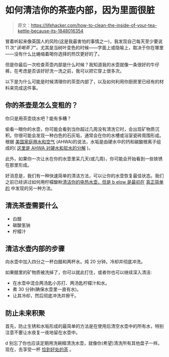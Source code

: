 # 如何清洁你的茶壶内部，因为里面很脏

> 原文：<https://lifehacker.com/how-to-clean-the-inside-of-your-tea-kettle-because-its-1848016354>

冒着听起来像英国人的风险(这是我最害怕的事情之一)，我发现自己每天至少要说 11 次“*该喝茶了*”。尤其是当树叶变色的时候——字面上或隐喻上，取决于你在哪里——没有什么比蜷缩着喝你选择的热饮更好的了。



但是你最后一次检查茶壶内部是什么时候？我知道我的水壶就像一条很好的牛仔裤，在考虑是否该好好洗一洗之前，我可以把它穿上很多次。

以下是为什么可能是时候清理你的茶壶内部了，以及如何利用你厨房里已经有的材料来完成这件事。

## **你的茶壶是怎么变粗的？**

你只是用茶壶烧水吧？能有多糟？

偷看一眼你的水壶，你可能会看到当你超过几周没有清洗它时，会出现矿物质沉积。你很可能会发现一种白色的石灰垢，通常会在你的水槽或浴室瓷砖周围形成。根据 [美国家庭用水和空气](https://americanhomewater.com/what-is-limescale-how-can-you-get-rid-of-it/) (AHWA)的说法，水垢是由硬水中的钙和碳酸根离子组成的( [这里是 AHWA 对硬水和软水的分解](https://americanhomewater.com/hard-water-vs-soft-water/) )。

此外，如果你一次让水在你的水壶里呆几天(或几周)，你可能会开始看到一些铁锈在那里形成。

好消息是，我们有一种快速简单的清洁方法，可以让你的水壶恢复最佳状态。我们之前已经讲过如何用柠檬酸粉[清洁你的电热水壶，但是 b elow 是最初在](https://lifehacker.com/clean-your-electric-kettle-with-citric-acid-powder-1706093894) [真正简单的](https://www.realsimple.com/home-organizing/cleaning/how-to-clean-tea-kettle) 中发现的另一种方法。

## **清洗茶壶需要什么**

*   白醋
*   碳酸氢钠
*   柠檬汁

## **清洁水壶内部的步骤**

向水壶中加入四分之一杯白醋和两杯水。炖 20 分钟。冷却并彻底冲洗。

如果醋里的矿物质被洗掉了，你可以就此打住，或者你也可以继续深入清洁:

*   在水壶中混合两汤匙小苏打、两汤匙柠檬汁和水。
*   煮 30 分钟(确保水壶里一直有水)。
*   让其冷却，然后彻底冲洗并擦干。

## **防止未来积聚**

首先，防止生锈和水垢形成的最简单的方法是在使用后清空水壶中的所有水，特别注意不要让水夜复一夜地留在水壶中。

d 别忘了你也应该定期用洗碗精清洗水壶，就像你(希望)清洗所有其他盘子一样。现在，去享受一杯 [恰到好处的茶](https://lifehacker.com/top-ten-tips-and-tricks-for-terrific-tea-1688489186) 。